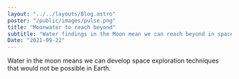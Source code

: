 ```yaml
---
layout: "../../layouts/Blog.astro"
poster: "/public/images/pulse.png"
title: "Moonwater to reach beyond"
subtitle: "Water findings in the Moon mean we can reach beyond in space exploration"
Date: "2021-09-22"
---
```

Water in the moon means we can develop space exploration techniques that would not be possible in Earth.